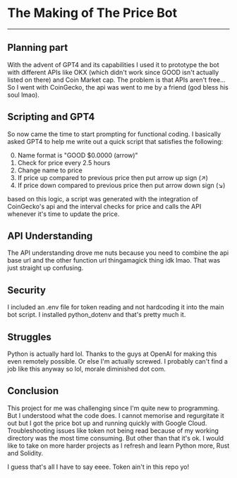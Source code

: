 # The Making of The Price Bot
-----------------------------
## Planning part
With the advent of GPT4 and its capabilities I used it to prototype the bot with different APIs like OKX (which didn't work since GOOD isn't actually listed on there) and Coin Market cap. The problem is that APIs aren't free... So I went with CoinGecko, the api was went to me by a friend (god bless his soul lmao).

## Scripting and GPT4
So now came the time to start prompting for functional coding. I basically asked GPT4 to help me write out a quick script that satisfies the following:

0. Name format is "GOOD $0.0000 (arrow)"
1. Check for price every 2.5 hours
2. Change name to price
3. If price up compared to previous price then put arrow up sign (↗️)
4. If price down compared to previous price then put arrow down sign (↘️)

based on this logic, a script was generated with the integration of CoinGecko's api and the interval checks for price and calls the API whenever it's time to update the price.

## API Understanding
The API understanding drove me nuts because you need to combine the api base url and the other function url thingamagick thing idk lmao. That was just straight up confusing.

## Security
I included an .env file for token reading and not hardcoding it into the main bot script. I installed python_dotenv and that's pretty much it.

## Struggles
Python is actually hard lol. Thanks to the guys at OpenAI for making this even remotely possible. Or else I'm actually screwed. I probably can't find a job like this anyway so lol, morale diminished dot com.

## Conclusion
This project for me was challenging since I'm quite new to programming. But I understood what the code does. I cannot memorise and regurgitate it out but I got the price bot up and running quickly with Google Cloud. Troubleshooting issues like token not being read because of my working directory was the most time consuming. But other than that it's ok. I would like to take on more harder projects as I refresh and learn Python more, Rust and Solidity.

I guess that's all I have to say eeee. Token ain't in this repo yo! 
